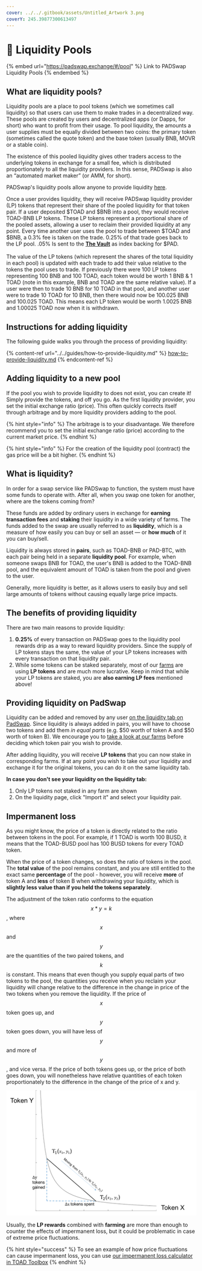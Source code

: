 ```yaml
---
cover: ../../.gitbook/assets/Untitled_Artwork 3.png
coverY: 245.39877300613497
---
```


# 🌊 Liquidity Pools

{% embed url="https://padswap.exchange/#/pool" %}
Link to PADSwap Liquidity Pools
{% endembed %}

## What are liquidity pools?

Liquidity pools are a place to pool tokens (which we sometimes call liquidity) so that users can use them to make trades in a decentralized way. These pools are created by users and decentralized apps (or Dapps, for short) who want to profit from their usage. To pool liquidity, the amounts a user supplies must be equally divided between two coins: the primary token (sometimes called the quote token) and the base token (usually BNB, MOVR or a stable coin).

The existence of this pooled liquidity gives other traders access to the underlying tokens in exchange for a small fee, which is distributed proportionately to all the liquidity providers. In this sense, PADSwap is also an “automated market maker” (or AMM, for short).

PADSwap's liquidity pools allow anyone to provide liquidity [here](https://padswap.exchange/#/pool).

Once a user provides liquidity, they will receive PADSwap liquidity provider (LP) tokens that represent their share of the pooled liquidity for that token pair. If a user deposited $TOAD and $BNB into a pool, they would receive TOAD-BNB LP tokens. These LP tokens represent a proportional share of the pooled assets, allowing a user to reclaim their provided liquidity at any point. Every time another user uses the pool to trade between $TOAD and $BNB, a 0.3% fee is taken on the trade. 0.25% of that trade goes back to the LP pool. .05% Is sent to the [**The Vault**](https://dapps.padswap.exchange/vault) as index backing for $PAD.\
\
The value of the LP tokens (which represent the shares of the total liquidity in each pool) is updated with each trade to add their value relative to the tokens the pool uses to trade. If previously there were 100 LP tokens representing 100 BNB and 100 TOAD, each token would be worth 1 BNB & 1 TOAD (note in this example, BNB and TOAD are the same relative value). If a user were then to trade 10 BNB for 10 TOAD in that pool, and another user were to trade 10 TOAD for 10 BNB, then there would now be 100.025 BNB and 100.025 TOAD. This means each LP token would be worth 1.0025 BNB and 1.00025 TOAD now when it is withdrawn.

## Instructions for adding liquidity

The following guide walks you through the process of providing liquidity:

{% content-ref url="../../guides/how-to-provide-liquidity.md" %}
[how-to-provide-liquidity.md](../../guides/how-to-provide-liquidity.md)
{% endcontent-ref %}

## Adding liquidity to a new pool

If the pool you wish to provide liquidity to does not exist, you can create it! Simply provide the tokens, and off you go. As the first liquidity provider, you set the initial exchange ratio (price). This often quickly corrects itself through arbitrage and by more liquidity providers adding to the pool.

{% hint style="info" %}
The arbitrage is to your disadvantage. We therefore recommend you to set the initial exchange ratio (price) according to the current market price.
{% endhint %}

{% hint style="info" %}
For the creation of the liquidity pool (contract) the gas price will be a bit higher.
{% endhint %}

## What is liquidity?

In order for a swap service like PADSwap to function, the system must have some funds to operate with. After all, when you swap one token for another, where are the tokens coming from?

These funds are added by ordinary users in exchange for **earning transaction fees** and **staking** their liquidity in a wide variety of farms. The funds added to the swap are usually referred to as **liquidity**, which is a measure of how easily you can buy or sell an asset — or **how much** of it you can buy/sell.

Liquidity is always stored in **pairs**, such as TOAD-BNB or PAD-BTC, with each pair being held in a separate **liquidity pool**. For example, when someone swaps BNB for TOAD, the user's BNB is added to the TOAD-BNB pool, and the equivalent amount of TOAD is taken from the pool and given to the user.

Generally, more liquidity is better, as it allows users to easily buy and sell large amounts of tokens without causing equally large price impacts.

## The benefits of providing liquidity

There are two main reasons to provide liquidity:

1. **0.25%** of every transaction on PADSwap goes to the liquidity pool rewards drip as a way to reward liquidity providers. Since the supply of LP tokens stays the same, the value of your LP tokens increases with every transaction on that liquidity pair.
2. While some tokens can be staked separately, most of our [farms](https://dapps.padswap.exchange) are using **LP tokens** and are much more lucrative. Keep in mind that while your LP tokens are staked, you are **also earning LP fees** mentioned above!

## Providing liquidity on PadSwap

Liquidity can be added and removed by any user [on the liquidity tab on PadSwap](https://padswap.exchange/#/pool). Since liquidity is always added in pairs, you will have to choose two tokens and add them _in equal parts_ (e.g. $50 worth of token A and $50 worth of token B). We encourage you to [take a look at our farms](https://dapps.padswap.exchange) before deciding which token pair you wish to provide.

After adding liquidity, you will receive **LP tokens** that you can now stake in corresponding farms. If at any point you wish to take out your liquidity and exchange it for the original tokens, you can do it on the same liquidity tab.

**In case you don't see your liquidity on the liquidity tab:**

1. Only LP tokens not staked in any farm are shown
2. On the liquidity page, click "Import it" and select your liquidity pair.

## Impermanent loss

As you might know, the price of a token is directly related to the ratio between tokens in the pool. For example, if 1 TOAD is worth 100 BUSD, it means that the TOAD-BUSD pool has 100 BUSD tokens for every TOAD token.

When the price of a token changes, so does the ratio of tokens in the pool. The **total value** of the pool remains constant, and you are still entitled to the exact same **percentage** of the pool - however, you will receive **more** of token A and **less** of token B when withdrawing your liquidity, which is **slightly less value than if you held the tokens separately**.

The adjustment of the token ratio conforms to the equation $$x * y = k$$, where $$x$$ and $$y$$ are the quantities of the two paired tokens, and $$k$$ is constant. This means that even though you supply equal parts of two tokens to the pool, the quantities you receive when you reclaim your liquidity will change relative to the difference in the change in price of the two tokens when you remove the liquidity. If the price of $$x$$ token goes up, and $$y$$ token goes down, you will have less of $$y$$ and more of $$y$$, and vice versa. If the price of both tokens goes up, or the price of both goes down, you will nonetheless have relative quantities of each token proportionately to the difference in the change of the price of x and y.

![Ratio adjustment between two tokens in a pool due to price changes](<../../.gitbook/assets/amm graph.png>)

Usually, the **LP rewards** combined with **farming** are more than enough to counter the effects of impermanent loss, but it could be problematic in case of extreme price fluctuations.

{% hint style="success" %}
To see an example of how price fluctuations can cause impermanent loss, you can use [our impermanent loss calculator in TOAD Toolbox](https://toad.academy/toolbox/)
{% endhint %}

